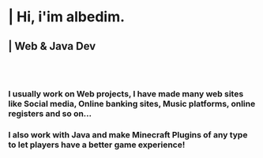 <h1>| Hi, i'im albedim.</h1>
<h2>| Web & Java Dev</h2>

<br>
<br>

<h3> I usually work on Web projects, I have made many web sites like Social media, Online banking sites, Music platforms, online registers and so on...</h3>
<h3> I also work with Java and make Minecraft Plugins of any type to let players have a better game experience!</h3>

